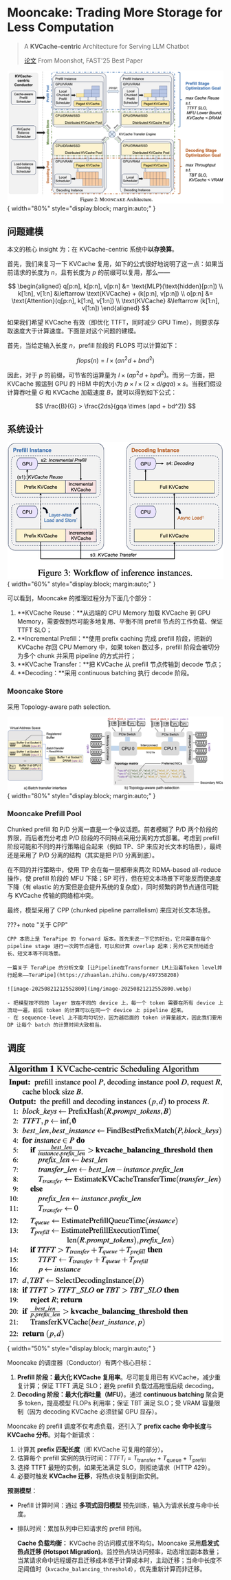 # Mooncake: Trading More Storage for Less Computation

> A **KVCache-centric** Architecture for Serving LLM Chatbot
>
> [论文](https://www.usenix.org/system/files/fast25-qin.pdf) From Moonshot, FAST'25 Best Paper

![image-20250821170731611](img/image-20250821170731611.webp){ width="80%" style="display:block; margin:auto;" }

## 问题建模

本文的核心 insight 为：在 KVCache-centric 系统中**以存换算**。

首先，我们来复习一下 KVCache 复用，如下的公式很好地说明了这一点：如果当前请求的长度为 $n$，且有长度为 $p$ 的前缀可以复用，那么——


$$
\begin{aligned}
q[p:n], k[p:n], v[p:n] &= \text{MLP}(\text{hidden}[p:n]) \\
k[1:n], v[1:n] &\leftarrow \text{KVCache} + (k[p:n], v[p:n]) \\
o[p:n] &= \text{Attention}(q[p:n], k[1:n], v[1:n]) \\
\text{KVCache} &\leftarrow (k[1:n], v[1:n])
\end{aligned}
$$


如果我们希望 KVCache 有效（即优化 TTFT，同时减少 GPU Time），则要求存取速度大于计算速度。下面是对这个问题的建模。

首先，当给定输入长度 $n$，prefill 阶段的 FLOPS 可以计算如下：


$$
flops(n)=l\times (an^2d+bnd^2)
$$


因此，对于 $p$ 的前缀，可节省的运算量为 $l\times (ap^2d+bpd^2)$。而另一方面，把 KVCache 搬运到 GPU 的 HBM 中的大小为 $p\times l \times (2\times d/gqa)\times s$。当我们假设计算吞吐量 $G$ 和 KVCache 加载速度 $B$，就可以得到如下公式：


$$
\frac{B}{G} > \frac{2ds}{gqa \times (apd + bd^2)}
$$


## 系统设计

![image-20250821210505009](img/image-20250821210505009.webp){ width="60%" style="display:block; margin:auto;" }

可以看到，Mooncake 的推理过程分为下面几个部分：

1. **KVCache Reuse：**从远端的 CPU Memory 加载 KVCache 到 GPU Memory，需要做到尽可能多地复用、平衡不同 prefill 节点的工作负载、保证 TTFT SLO；
2. **Incremental Prefill：**使用 prefix caching 完成 prefill 阶段，把新的 KVCache 存回 CPU Memory 中，如果 token 数过多，prefill 阶段会被切分为多个 chunk 并采用 pipeline 的方式并行；
3. **KVCache Transfer：**把 KVCache 从 prefill 节点传输到 decode 节点；
4. **Decoding：**采用 continuous batching 执行 decode 阶段。

### Mooncake Store

采用 Topology-aware path selection.

![image-20250821211405982](img/image-20250821211405982.webp){ width="80%" style="display:block; margin:auto;" }

### Mooncake Prefill Pool

Chunked prefill 和 P/D 分离一直是一个争议话题。前者模糊了 P/D 两个阶段的界限，而后者充分考虑 P/D 阶段的不同特点采用分离的方式部署。考虑到 prefill 阶段可能和不同的并行策略组合起来（例如 TP、SP 来应对长文本的场景），最终还是采用了 P/D 分离的结构（其实是把 P/D 分离到底）。

在不同的并行策略中，使用 TP 会在每一层都带来两次 RDMA-based all-reduce 操作，使 prefill 阶段的 MFU 下降；SP 可行，但在短文本场景下可能反而使速度下降（有 elastic 的方案但是会提升系统的复杂度），同时频繁的跨节点通信可能与 KVCache 传输的网络相冲突。

最终，模型采用了 CPP (chunked pipeline parrallelism) 来应对长文本场景。



???+ note "关于 CPP"

    CPP 本质上是 TeraPipe 的 forward 版本。首先来说一下它的好处，它只需要在每个 pipeline stage 进行一次跨节点通信，可以和计算 overlap 起来；另外它天然地适合长、短文本等不同场景。

    一篇关于 TeraPipe 的分析文章 [让Pipeline在Transformer LM上沿着Token level并行起来——TeraPipe](https://zhuanlan.zhihu.com/p/497358208)

    ![image-20250821212552800](img/image-20250821212552800.webp)

    - 把模型按不同的 layer 放在不同的 device 上，每一个 token 需要在所有 device 上流动一遍，前后 token 的计算可以在同一个 device 上 pipeline 起来。
    - 在 sequence-level 上不能均匀切分，因为越后面的 token 计算量越大，因此我们要用 DP 让每个 batch 的计算时间大致相当。




## 调度

![image-20250821215231583](img/image-20250821215231583.webp){ width="50%" style="display:block; margin:auto;" }

Mooncake 的调度器（Conductor）有两个核心目标：

1. **Prefill 阶段：最大化 KVCache 复用率**。尽可能复用已有 KVCache，减少重复计算；保证 TTFT 满足 SLO；避免 prefill 负载过高拖慢后续 decoding。
2. **Decoding 阶段：最大化吞吐量（MFU）**。通过 **continuous batching** 聚合更多 token，提高模型 FLOPs 利用率；保证 TBT 满足 SLO；受 VRAM 容量限制（因为 decoding KVCache 必须驻留 GPU 显存）。



Mooncake 的 prefill 调度不仅考虑负载，还引入了 **prefix cache 命中长度**与 **KVCache 分布**。对每个新请求：

1. 计算其 **prefix 匹配长度**（即 KVCache 可复用的部分）。
2. 估算每个 prefill 实例的执行时间：$TTFT_i=T_\text{transfer}+T_\text{queue}+T_\text{prefill}$
3. 选择 TTFT 最短的实例，如果无法满足 SLO，则拒绝请求（HTTP 429）。
4. 必要时触发 **KVCache 迁移**，将热点块复制到新实例。

**预测模型**：

- Prefill 计算时间：通过 **多项式回归模型** 预先训练，输入为请求长度与命中长度。
- 排队时间：累加队列中已知请求的 prefill 时间。

  **Cache 负载均衡：** KVCache 的访问模式很不均匀。Mooncake 采用**启发式热点迁移 (Hotspot Migration)**。监控热点块访问频率，动态增加副本数量；当某请求命中远程缓存且迁移成本低于计算成本时，主动迁移；当命中长度不足阈值时（`kvcache_balancing_threshold`），优先重新计算而非迁移。
